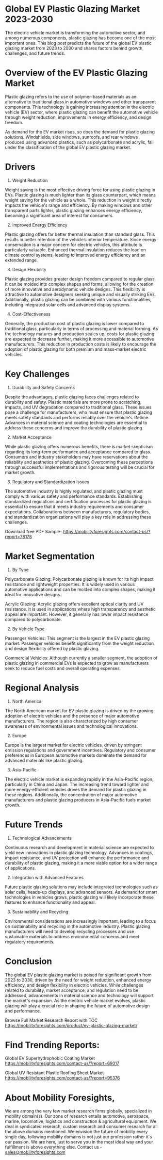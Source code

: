 # Global EV Plastic Glazing Market 2023-2030

The electric vehicle market is transforming the automotive sector, and among numerous components, plastic glazing has become one of the most important ones. This blog post predicts the future of the global EV plastic glazing market from 2023 to 2030 and shares factors behind growth, challenges, and future trends.

# Overview of the EV Plastic Glazing Market

Plastic glazing refers to the use of polymer-based materials as an alternative to traditional glass in automotive windows and other transparent components. This technology is gaining increasing attention in the electric vehicle (EV) sector, where plastic glazing can benefit the automotive vehicle through weight reduction, improvements in energy efficiency, and design freedom.

As demand for the EV market rises, so does the demand for plastic glazing solutions. Windshields, side windows, sunroofs, and rear windows produced using advanced plastics, such as polycarbonate and acrylic, fall under the classification of the global EV plastic glazing market.

# Drivers

1. Weight Reduction

Weight saving is the most effective driving force for using plastic glazing in EVs. Plastic glazing is much lighter than its glass counterpart, which means weight saving for the vehicle as a whole. This reduction in weight directly impacts the vehicle's range and efficiency. By making windows and other transparent parts lighter, plastic glazing enhances energy efficiency, becoming a significant area of interest for consumers.

2. Improved Energy Efficiency

Plastic glazing offers far better thermal insulation than standard glass. This results in better retention of the vehicle’s interior temperature. Since energy conservation is a major concern for electric vehicles, this attribute is particularly valuable. Enhanced thermal insulation reduces the load on climate control systems, leading to improved energy efficiency and an extended range.

3. Design Flexibility

Plastic glazing provides greater design freedom compared to regular glass. It can be molded into complex shapes and forms, allowing for the creation of more innovative and aerodynamic vehicle designs. This flexibility is attractive to automotive designers seeking unique and visually striking EVs. Additionally, plastic glazing can be combined with various functionalities, including integrated solar cells and advanced display systems.

4. Cost-Effectiveness

Generally, the production cost of plastic glazing is lower compared to traditional glass, particularly in terms of processing and material forming. As the technology matures and production scales up, costs for plastic glazing are expected to decrease further, making it more accessible to automotive manufacturers. This reduction in production costs is likely to encourage the adoption of plastic glazing for both premium and mass-market electric vehicles.

# Key Challenges

1. Durability and Safety Concerns

Despite the advantages, plastic glazing faces challenges related to durability and safety. Plastic materials are more prone to scratching, impacts, and UV degradation compared to traditional glass. These issues pose a challenge for manufacturers, who must ensure that plastic glazing meets safety standards and performs reliably over the vehicle's lifetime. Advances in material science and coating technologies are essential to address these concerns and improve the durability of plastic glazing.

2. Market Acceptance

While plastic glazing offers numerous benefits, there is market skepticism regarding its long-term performance and acceptance compared to glass. Consumers and industry stakeholders may have reservations about the reliability and aesthetics of plastic glazing. Overcoming these perceptions through successful implementations and rigorous testing will be crucial for market growth.

3. Regulatory and Standardization Issues

The automotive industry is highly regulated, and plastic glazing must comply with various safety and performance standards. Establishing standardized regulations and certification processes for plastic glazing is essential to ensure that it meets industry requirements and consumer expectations. Collaborations between manufacturers, regulatory bodies, and standardization organizations will play a key role in addressing these challenges.

Download free PDF Sample- https://mobilityforesights.com/contact-us/?report=78178

# Market Segmentation

1. By Type

Polycarbonate Glazing: Polycarbonate glazing is known for its high impact resistance and lightweight properties. It is widely used in various automotive applications and can be molded into complex shapes, making it ideal for innovative designs.

Acrylic Glazing: Acrylic glazing offers excellent optical clarity and UV resistance. It is used in applications where high transparency and aesthetic appeal are important. However, it generally has lower impact resistance compared to polycarbonate.

2. By Vehicle Type

Passenger Vehicles: This segment is the largest in the EV plastic glazing market. Passenger vehicles benefit significantly from the weight reduction and design flexibility offered by plastic glazing.

Commercial Vehicles: Although currently a smaller segment, the adoption of plastic glazing in commercial EVs is expected to grow as manufacturers seek to reduce fuel costs and overall operating expenses.

# Regional Analysis

1. North America

The North American market for EV plastic glazing is driven by the growing adoption of electric vehicles and the presence of major automotive manufacturers. The region is also characterized by high consumer awareness of environmental issues and technological innovations.

2. Europe

Europe is the largest market for electric vehicles, driven by stringent emission regulations and government incentives. Regulatory and consumer preferences in European automotive markets dominate the demand for advanced materials like plastic glazing.

3. Asia-Pacific

The electric vehicle market is expanding rapidly in the Asia-Pacific region, particularly in China and Japan. The increasing trend toward lighter and more energy-efficient vehicles drives the demand for plastic glazing in these regions. Additionally, the concentration of major automotive manufacturers and plastic glazing producers in Asia-Pacific fuels market growth.

# Future Trends

1. Technological Advancements

Continuous research and development in material science are expected to yield new innovations in plastic glazing technology. Advances in coatings, impact resistance, and UV protection will enhance the performance and durability of plastic glazing, making it a more viable option for a wider range of applications.

2. Integration with Advanced Features

Future plastic glazing solutions may include integrated technologies such as solar cells, heads-up displays, and advanced sensors. As demand for smart technologies in vehicles grows, plastic glazing will likely incorporate these features to enhance functionality and appeal.

3. Sustainability and Recycling

Environmental considerations are increasingly important, leading to a focus on sustainability and recycling in the automotive industry. Plastic glazing manufacturers will need to develop recycling processes and use sustainable materials to address environmental concerns and meet regulatory requirements.

# Conclusion

The global EV plastic glazing market is poised for significant growth from 2023 to 2030, driven by the need for weight reduction, enhanced energy efficiency, and design flexibility in electric vehicles. While challenges related to durability, market acceptance, and regulation need to be addressed, advancements in material science and technology will support the market's expansion. As the electric vehicle market evolves, plastic glazing will play a crucial role in shaping the future of automotive design and performance.

Browse Full Market Research Report with TOC https://mobilityforesights.com/product/ev-plastic-glazing-market/


# Find Trending Reports:

Global EV Superhydrophobic Coating Market https://mobilityforesights.com/contact-us/?report=69017

Global UV Resistant Plastic Roofing Sheet Market https://mobilityforesights.com/contact-us/?report=95376



# About Mobility Foresights,
We are among the very few market research firms globally, specialized in mobility domain(s). Our zone of research entails automotive, aerospace, marine, locomotive, logistics and construction & agricultural equipment. We deal in syndicated research, custom research and consumer research for all the above domains mentioned.
We envision the future of mobility every single day, following mobility domains is not just our profession rather it's our passion. We are here, just to serve you in the most ideal way and your fulfillment is above everything else. Contact us -  sales@mobilityforesights.com
